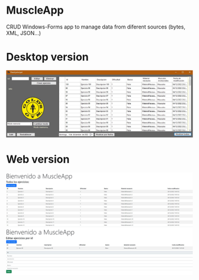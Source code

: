 # MuscleApp
CRUD Windows-Forms app to manage data from diferent sources (bytes, XML, JSON...)

# Desktop version
![Image text](https://github.com/lucas-jb/MuscleApp/blob/master/.img/img1.jpg)

# Web version
![Image text](https://github.com/lucas-jb/MuscleApp/blob/master/.img/web1.jpg)
![Image text](https://github.com/lucas-jb/MuscleApp/blob/master/.img/web2.jpg)
